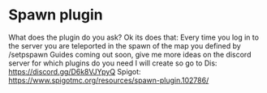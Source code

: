 # Spawn plugin
What does the plugin do you ask?
Ok its does that:
Every time you log in to the server you are teleported in the spawn of the map you defined by /setpspawn
Guides coming out soon, give me more ideas on the discord server for which plugins do you need I will create so go to 
Dis: https://discord.gg/D6k8VJYpyQ
Spigot: https://www.spigotmc.org/resources/spawn-plugin.102786/
